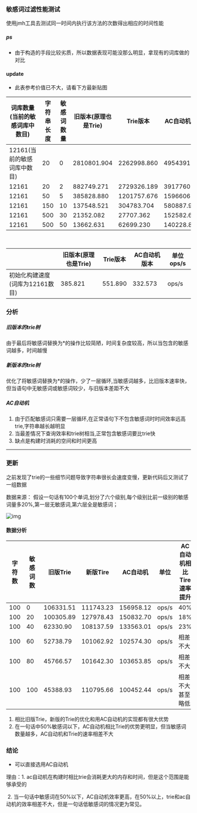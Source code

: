 ### 敏感词过滤性能测试

使用jmh工具去测试同一时间内执行该方法的次数得出相应的时间性能

##### ps

- 由于构造的手段比较劣质，所以数据表现可能没那么明显，拿现有的词库做的对比

#### update

- 此表参考价值已不大，请看下方最新贴图

| 词库数量(当前的敏感词库中数目) | 字符串长度 | 敏感词数量 | 旧版本(原理也是Trie) | Trie版本    | AC自动机版本 | 单位ops/s |
| ------------------------------ | ---------- | ---------- | -------------------- | ----------- | ------------ | --------- |
| 12161(当前的敏感词库中数目)    | 20         | 0          | 2810801.904          | 2262998.860 | 4954391.437  | ops/s     |
| 12161                          | 20         | 2          | 882749.271           | 2729326.189 | 3917760.451  | ops/s     |
| 12161                          | 50         | 5          | 385828.880           | 1201757.676 | 1596606.669  | ops/s     |
| 12161                          | 150        | 10         | 137548.521           | 304783.704  | 580887.947   | ops/s     |
| 12161                          | 500        | 30         | 21352.082            | 27707.362   | 152582.656   | ops/s     |
| 12161                          | 500        | 50         | 13662.631            | 62699.230   | 140228.867   | ops/s     |

​		

|                                 | 旧版本(原理也是Trie) | Trie版本 | AC自动机版本 | 单位ops/s |
| ------------------------------- | -------------------- | -------- | ------------ | --------- |
| 初始化构建速度(词库为12161数目) | 385.821              | 551.890  | 332.573      | ops/s     |



### 分析

##### 旧版本的trie树

由于最后将敏感词替换为*的操作比较简陋，时间复杂度较高，所以当包含的敏感词越多，时间越慢

##### 新版本的trie树

优化了将敏感词替换为*的操作，少了一层循环,当敏感词越多，比旧版本速率快，但当语句中无敏感词或敏感词较少，与旧版本差距不大

##### AC自动机

1. 由于匹配敏感词只需要一层循环,在正常语句下不包含敏感词时时间效率远高trie,字符串越长越明显
2. 当最差情况下查询效率和trie树相当,正常包含敏感词要比trie快
3. 缺点是构建时消耗的空间和时间更高



*****



### 更新

之前发现了trie的一些细节问题导致字符串很长会速度变慢，更新代码后又测试了一组数据

数据来源： 假设一句话有100个单词,划分了六个级别,每个级别比前一级别的敏感词量多20%,第一层无敏感词,第六层全是敏感词；



![img](https://s2.loli.net/2023/09/26/h8Z62m7TJdOcNW1.png)



#### 数据分析

| 字符数 | 敏感词数 | 旧版Trie  | 新版Tire  | AC自动机  | 单位  | AC自动机相比Tire速率提升 |
| ------ | -------- | --------- | --------- | --------- | ----- | ------------------------ |
| 100    | 0        | 106331.51 | 111743.23 | 156958.12 | ops/s | 40%                      |
| 100    | 20       | 100305.89 | 127978.43 | 150832.70 | ops/s | 18%                      |
| 100    | 40       | 62330.90  | 108137.59 | 133563.01 | ops/s | 23%                      |
| 100    | 60       | 52738.79  | 101062.92 | 102574.30 | ops/s | 相差不大                 |
| 100    | 80       | 45766.57  | 101642.30 | 103653.85 | ops/s | 相差不大                 |
| 100    | 100      | 45388.93  | 110795.66 | 100452.44 | ops/s | 相差不大甚至略低         |

1. 相比旧版Trie，新版的Trie的优化和用AC自动机的实现都有很大优势
2. 在一句话中50%敏感词以下，AC自动机相比Trie的优势更明显，但当敏感词数量越多，AC自动机和Trie的速率相差不大

### 结论

- 可以直接选用AC自动机 

理由：1.  ac自动机在构建时相比trie会消耗更大的内存和时间，但是这个范围是能够承受的

​			2. 当一句话中敏感词在50%以下，AC自动机效率更高，在50%以上，trie和ac自动机的效率相差不大，但是一句话低敏感词的情况更为常见。

​       

